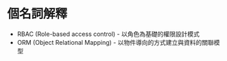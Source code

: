 # 個名詞解釋

* RBAC (Role-based access control) - 以角色為基礎的權限設計模式
* ORM (Object Relational Mapping) - 以物件導向的方式建立與資料的關聯模型